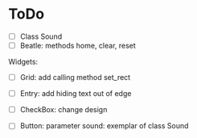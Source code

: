 # ToDo

- [ ] Class Sound
- [ ] Beatle: methods home, clear, reset

Widgets:
- [ ] Grid: add calling method set_rect

- [ ] Entry: add hiding text out of edge
- [ ] CheckBox: change design
- [ ] Button: parameter sound: exemplar of class Sound
